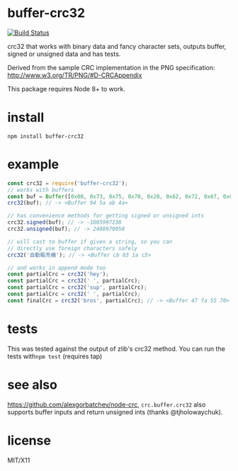 # buffer-crc32

[![Build Status](https://secure.travis-ci.org/brianloveswords/buffer-crc32.png?branch=master)](http://travis-ci.org/brianloveswords/buffer-crc32)

crc32 that works with binary data and fancy character sets, outputs
buffer, signed or unsigned data and has tests.

Derived from the sample CRC implementation in the PNG specification: http://www.w3.org/TR/PNG/#D-CRCAppendix

This package requires Node 8+ to work.

# install

```
npm install buffer-crc32
```

# example

```js
const crc32 = require('buffer-crc32');
// works with buffers
const buf = Buffer([0x00, 0x73, 0x75, 0x70, 0x20, 0x62, 0x72, 0x6f, 0x00]);
crc32(buf); // -> <Buffer 94 5a ab 4a>

// has convenience methods for getting signed or unsigned ints
crc32.signed(buf); // -> -1805997238
crc32.unsigned(buf); // -> 2488970058

// will cast to buffer if given a string, so you can
// directly use foreign characters safely
crc32('自動販売機'); // -> <Buffer cb 03 1a c5>

// and works in append mode too
const partialCrc = crc32('hey');
const partialCrc = crc32(' ', partialCrc);
const partialCrc = crc32('sup', partialCrc);
const partialCrc = crc32(' ', partialCrc);
const finalCrc = crc32('bros', partialCrc); // -> <Buffer 47 fa 55 70>
```

# tests

This was tested against the output of zlib's crc32 method. You can run
the tests with`npm test` (requires tap)

# see also

https://github.com/alexgorbatchev/node-crc, `crc.buffer.crc32` also
supports buffer inputs and return unsigned ints (thanks @tjholowaychuk).

# license

MIT/X11
